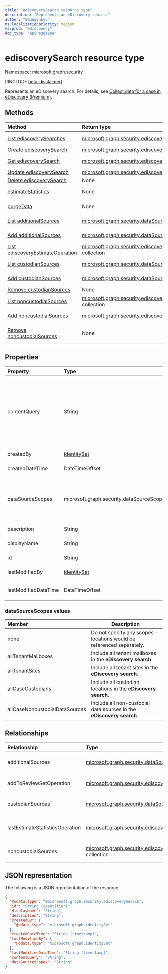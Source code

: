 ```yaml
---
title: "ediscoverySearch resource type"
description: "Represents an eDiscovery search."
author: "SeunginLyu"
ms.localizationpriority: medium
ms.prod: "ediscovery"
doc_type: "apiPageType"
---
```


# ediscoverySearch resource type

Namespace: microsoft.graph.security

[!INCLUDE [beta-disclaimer](../../includes/beta-disclaimer.md)]

Represents an eDiscovery search. For details, see [Collect data for a case in eDiscovery (Premium)](/microsoft-365/compliance/collecting-data-for-ediscovery).


## Methods
|Method|Return type|Description|
|:---|:---|:---|
|[List ediscoverySearches](../api/security-ediscoverycase-list-searches.md)|[microsoft.graph.security.ediscoverySearch](../resources/security-ediscoverysearch.md) collection|Get a list of the [ediscoverySearch](../resources/security-ediscoverysearch.md) objects and their properties.|
|[Create ediscoverySearch](../api/security-ediscoverycase-post-searches.md)|[microsoft.graph.security.ediscoverySearch](../resources/security-ediscoverysearch.md)|Create a new [ediscoverySearch](../resources/security-ediscoverysearch.md) object.|
|[Get ediscoverySearch](../api/security-ediscoverysearch-get.md)|[microsoft.graph.security.ediscoverySearch](../resources/security-ediscoverysearch.md)|Read the properties and relationships of an [ediscoverySearch](../resources/security-ediscoverysearch.md) object.|
|[Update ediscoverySearch](../api/security-ediscoverysearch-update.md)|[microsoft.graph.security.ediscoverySearch](../resources/security-ediscoverysearch.md)|Update the properties of an [ediscoverySearch](../resources/security-ediscoverysearch.md) object.|
|[Delete ediscoverySearch](../api/security-ediscoverycase-delete-searches.md)|None|Delete an [microsoft.graph.security.ediscoverySearch](../resources/security-ediscoverysearch.md) object.|
|[estimateStatistics](../api/security-ediscoverysearch-estimatestatistics.md)|None|Run an estimate statistics operation on the data contained in the eDiscovery search.|
|[purgeData](../api/security-ediscoverysearch-purgedata.md)|None|Run a purge data operation on the Teams data contained in the eDiscovery search.|
|[List additionalSources](../api/security-ediscoverysearch-list-additionalsources.md)|[microsoft.graph.security.dataSource](../resources/security-datasource.md) collection|Get the list of [additional sources](../resources/security-datasource.md) associated with an [eDiscovery search](../resources/security-ediscoverysearch.md).|
|[Add additionalSources](../api/security-ediscoverysearch-post-additionalsources.md)|[microsoft.graph.security.dataSource](../resources/security-datasource.md)|Create a new [additional source](../resources/security-datasource.md) associated with an [eDiscovery search](../resources/security-ediscoverysearch.md).|
|[List ediscoveryEstimateOperation](../api/security-ediscoverysearch-list-lastestimatestatisticsoperation.md)|[microsoft.graph.security.ediscoveryEstimateOperation](../resources/security-ediscoveryestimateoperation.md) collection|Get the last [ediscoveryEstimateOperation](../resources/security-ediscoveryestimateoperation.md) objects and their properties.|
|[List custodianSources](../api/security-ediscoverysearch-list-custodiansources.md)|[microsoft.graph.security.dataSource](../resources/security-datasource.md) collection|Get the list of custodial data sources associated with an [eDiscovery search](../resources/security-ediscoverysearch.md).|
|[Add custodianSources](../api/security-ediscoverysearch-post-custodiansources.md)|[microsoft.graph.security.dataSource](../resources/security-datasource.md)|Create a new custodian source associated with an [eDiscovery search](../resources/security-ediscoversearch.md).|
|[Remove custodianSources](../api/security-ediscoverysearch-delete-custodiansources.md)|None|Remove a [microsoft.graph.security.dataSource](../resources/security-datasource.md) object.|
|[List noncustodialSources](../api/security-ediscoverysearch-list-noncustodialsources.md)|[microsoft.graph.security.ediscoveryNoncustodialDataSource](../resources/security-ediscoverynoncustodialdatasource.md) collection|Get the list of non-custodialSources associated with an [eDiscovery search](../resources/security-ediscoverysearch.md).|
|[Add noncustodialSources](../api/security-ediscoverysearch-post-noncustodialsources.md)|[microsoft.graph.security.ediscoveryNoncustodialDataSource](../resources/security-ediscoverynoncustodialdatasource.md)|Create a new non-custodial source associated with an [eDiscovery search](../resources/security-ediscoverysearch.md).|
|[Remove noncustodialSources](../api/security-ediscoverysearch-delete-noncustodialsources.md)|None|Remove an [microsoft.graph.security.ediscoveryNoncustodialDataSource](../resources/security-ediscoverynoncustodialdatasource.md) object.|

## Properties
|Property|Type|Description|
|:---|:---|:---|
|contentQuery|String|The query string in KQL (Keyword Query Language) query. For details, see [Keyword queries and search conditions for Content Search and eDiscovery](/microsoft-365/compliance/keyword-queries-and-search-conditions). You can refine searches by using fields paired with values; for example, *subject:"Quarterly Financials" AND Date>=06/01/2016 AND Date<=07/01/2016*.|
|createdBy|[identitySet](../resources/identityset.md)|The user who created the **eDiscovery search**.|
|createdDateTime|DateTimeOffset|The date and time the **eDiscovery search** was created.|
|dataSourceScopes|microsoft.graph.security.dataSourceScopes|When specified, the collection will span across a service for an entire workload. Possible values are: `none`, `allTenantMailboxes`, `allTenantSites`, `allCaseCustodians`, `allCaseNoncustodialDataSources`.|
|description|String|The description of the **eDiscovery search**.|
|displayName|String|The display name of the **eDiscovery search**.|
|id|String| The ID for the **eDiscovery search**. Read-only. |
|lastModifiedBy|[identitySet](../resources/identityset.md)|The last user who modified the **eDiscovery search**.|
|lastModifiedDateTime|DateTimeOffset|The last date and time the **eDiscovery search** was modified.|

### dataSourceScopes values

|Member|Description|
|:----|-----------|
|none|Do not specify any scopes - locations would be referenced separately.|
|allTenantMailboxes|Include all tenant mailboxes in the **eDiscovery search**.|
|allTenantSites|Include all tenant sites in the **eDiscovery search**.|
|allCaseCustodians|Include all custodian locations in the **eDiscovery search**.|
|allCaseNoncustodialDataSources|Include all non-custodial data sources in the **eDiscovery search**.|

## Relationships
|Relationship|Type|Description|
|:---|:---|:---|
|additionalSources|[microsoft.graph.security.dataSource](../resources/security-datasource.md) collection|Adds an additional source to the **eDiscovery search**.|
|addToReviewSetOperation|[microsoft.graph.security.ediscoveryAddToReviewSetOperation](../resources/security-ediscoveryaddtoreviewsetoperation.md)|Adds the results of the **eDiscovery search** to the specified **reviewSet**.|
|custodianSources|[microsoft.graph.security.dataSource](../resources/security-datasource.md) collection|**Custodian** sources that are included in the **eDiscovery search**.|
|lastEstimateStatisticsOperation|[microsoft.graph.security.ediscoveryEstimateOperation](../resources/security-ediscoveryestimateoperation.md)|The last estimate operation associated with the **eDiscovery search**.|
|noncustodialSources|[microsoft.graph.security.ediscoveryNoncustodialDataSource](../resources/security-ediscoverynoncustodialdatasource.md) collection|**noncustodialDataSource** sources that are included in the **eDiscovery search**|

## JSON representation
The following is a JSON representation of the resource.
<!-- {
  "blockType": "resource",
  "keyProperty": "id",
  "@odata.type": "microsoft.graph.security.ediscoverySearch",
  "openType": false
}
-->
``` json
{
  "@odata.type": "#microsoft.graph.security.ediscoverySearch",
  "id": "String (identifier)",
  "displayName": "String",
  "description": "String",
  "createdBy": {
    "@odata.type": "microsoft.graph.identitySet"
  },
  "createdDateTime": "String (timestamp)",
  "lastModifiedBy": {
    "@odata.type": "microsoft.graph.identitySet"
  },
  "lastModifiedDateTime": "String (timestamp)",
  "contentQuery": "String",
  "dataSourceScopes": "String"
}
```